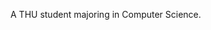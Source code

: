 A THU student majoring in Computer Science. 

<!---
ovo5471/ovo5471 is a ✨ special ✨ repository because its `README.md` (this file) appears on your GitHub profile.
You can click the Preview link to take a look at your changes.
--->
